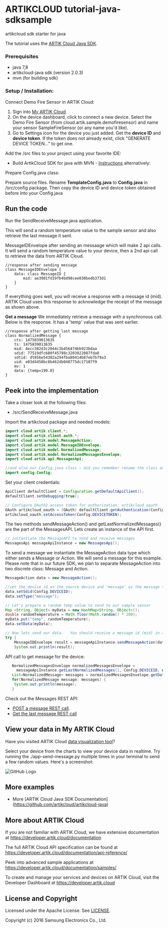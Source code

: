 # ARTIKCLOUD tutorial-java-sdksample
artikcloud sdk starter for java

The tutorial uses the [ARTIK Cloud Java SDK](https://github.com/artikcloud/artikcloud-java).

### Prerequisites
* java 7,8
* artikcloud-java sdk (version 2.0.3)
* mvn (for building sdk)

### Setup / Installation:

Connect Demo Fire Sensor in ARTIK Cloud:
 1. Sign into [My ARTIK Cloud](https://artik.cloud/)
 2. On the device dashboard, click to connect a new device. Select the Demo Fire Sensor (from cloud.artik.sample.demofiresensor) and name your sensor SampleFireSensor (or any name you'd like).
 3. Go to Settings icon for the device you just added. Get the **device ID** and **device token**. If the token does not already exist, click "GENERATE DEVICE TOKEN…" to get one.

Add the /src files to your project using your favorite IDE:

  -  Build ArtikCloud SDK for java with MVN - [Instructions](https://github.com/artikcloud/artikcloud-java)
alternatively:

Prepare Config.java class:

Prepare source files. Rename **TemplateConfig.java** to **Config.java** in /src/config package.  Then copy the device ID and device token obtained before into your Config.java

## Run the code
 
Run the SendReceiveMessage.java application.

This will send a random temperature value to the sample sensor and also retrieve the last message it sent.

MessageIDEnvelope after sending an messaage which will make 2 api calls.   It will send a random temperature value to your device, then a 2nd api call to retrieve the data from ARTIK Cloud.
```
//response after sending message
class MessageIDEnvelope {
    data: class MessageID {
        mid: ae3901fd19fb4bd98cee030bedb373d1
    }
}
```

If everything goes well, you will receive a response with a message id (mid). ARTIK Cloud uses this response to acknowledge the receipt of the message as shown above.

**Get a message**
We immediately retrieve a message with a synchronous call.
Below is the response. It has a 'temp' value that was sent earlier.
```
//response after getting last message
class NormalizedMessage {
    cts: 1475839013635
    ts: 1475839013635
    mid: 4ecc382d3c2044c3b456474bb923bdaa
    sdid: 77519dfc680f45798c3203922087fda8
    sdtid: dt856e54302a294fba80414b87eb7b79a3
    uid: e03d4458bc8b462db048775dc17107f9
    mv: 1
    data: {temp=199.0}
}

```

## Peek into the implementation
Take a closer look at the following files:
* /src/SendReceiveMessage.java 

Import the artikcloud package and needed models:

```java
import cloud.artik.client.*;
import cloud.artik.client.auth.*;
import cloud.artik.model.MessageAction;
import cloud.artik.model.MessageIDEnvelope;
import cloud.artik.model.NormalizedMessage;
import cloud.artik.model.NormalizedMessagesEnvelope;
import cloud.artik.api.MessagesApi;

//and also our Config.java class — did you remember rename the class and fill in your credentials?
import config.Config;
```

Set your client credentials:

```java
ApiClient defaultClient = Configuration.getDefaultApiClient();
defaultClient.setDebugging(true);

// Configure OAuth2 access token for authorization: artikcloud_oauth
OAuth artikcloud_oauth = (OAuth) defaultClient.getAuthentication(Config.ARTIKCLOUD_OAUTH);
artikcloud_oauth.setAccessToken(Config.DEVICETOKEN);
```

The two methods sendMessageAction() and getLastNormalizedMessages() are the part of the MessagesAPI. Lets create an instance of the API first.

```java
// instantiate the MessageAPI to send and receive messages
MessagesApi messageApiInstance = new MessagesApi();
```

To send a message we instantiate the MessageAction data type which either sends a Message or Action.   We will send a message for this example.   Please note that in our future SDK, we plan to separate MessageAction into two discrete class:  Message and Action.

```java
MessageAction data = new MessageAction(); 

//set the device id as the source device and 'message' as the message type.
data.setSdid(Config.DEVICEID);
data.setType("message");

// Let's prepare a random temp value to send to our sample sensor
Map <String, Object> myData = new HashMap<String, Object>();
double randomTemperature = Math.floor(Math.random() * 200);
myData.put("temp", randomTemperature);
data.setData(myData);

// Now lets send our data.   You should receive a message id (mid) in a successful response.
try {
    MessageIDEnvelope result = messageApiInstance.sendMessageAction(data);
    System.out.println(result);
```

API call to get message for the device: 

```java
   NormalizedMessagesEnvelope normalizedMessagesEnvelope =
     messageApiInstance.getLastNormalizedMessages(1, Config.DEVICEID, null);
   List<NormalizedMessage> messages = normalizedMessagesEnvelope.getData();
   for(NormalizedMessage message: messages) {
    System.out.println(message);
   }
```

Check out the Messages REST API: 
  - [POST a message REST call](https://developer.artik.cloud/documentation/api-reference/rest-api.html#post-a-message-or-action).  
  - [Get the last message REST call](https://developer.artik.cloud/documentation/api-reference/rest-api.html#get-last-normalized-messages)

## View your data in My ARTIK Cloud

Have you visited ARTIK Cloud [data visualization tool](https://artik.cloud/my/data)?

Select your device from the charts to view your device data in realtime.   Try running the ./app-send-message.py multiple times in your terminal to send a few random values.  Here's a screenshot:

![GitHub Logo](https://github.com/artikcloud/tutorial-python-sdksample/blob/master/img/screenshot-firesensor-datachart.png)

## More examples
 - More [ARTIK Cloud Java SDK Documentation] (https://github.com/artikcloud/artikcloud-java)

More about ARTIK Cloud
---------------

If you are not familiar with ARTIK Cloud, we have extensive documentation at https://developer.artik.cloud/documentation

The full ARTIK Cloud API specification can be found at https://developer.artik.cloud/documentation/api-reference/

Peek into advanced sample applications at https://developer.artik.cloud/documentation/samples/

To create and manage your services and devices on ARTIK Cloud, visit the Developer Dashboard at https://developer.artik.cloud

License and Copyright
---------------------

Licensed under the Apache License. See [LICENSE](https://github.com/artikcloud/tutorial-java-sdksample/blob/master/LICENSE).

Copyright (c) 2016 Samsung Electronics Co., Ltd.

